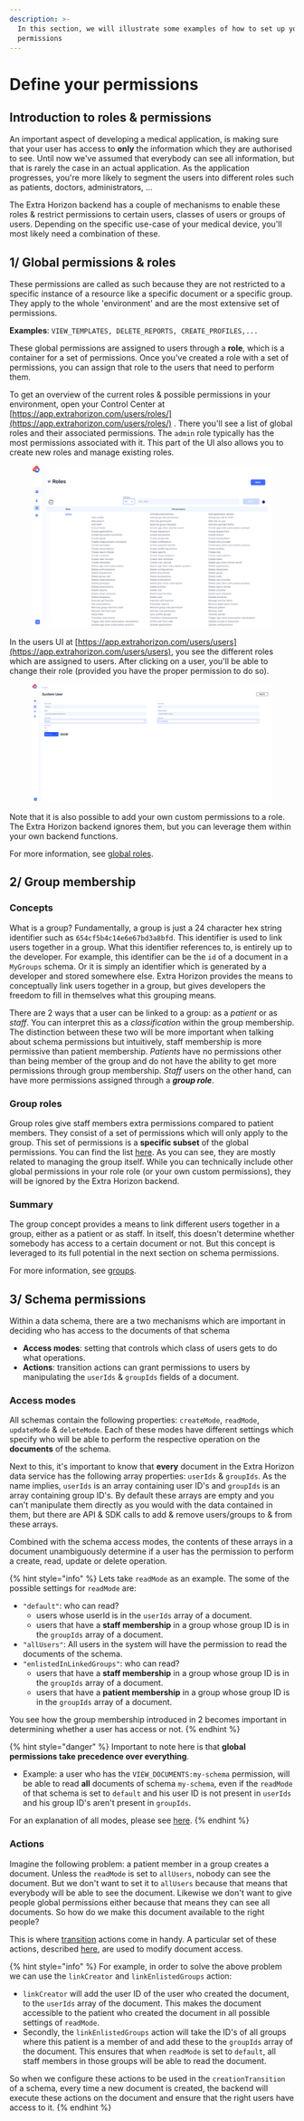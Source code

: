 ```yaml
---
description: >-
  In this section, we will illustrate some examples of how to set up your
  permissions
---
```


# Define your permissions

## Introduction to roles & permissions

An important aspect of developing a medical application, is making sure that your user has access to **only** the information which they are authorised to see. Until now we've assumed that everybody can see all information, but that is rarely the case in an actual application. As the application progresses, you're more likely to segment the users into different roles such as patients, doctors, administrators, ...

The Extra Horizon backend has a couple of mechanisms to enable these roles & restrict permissions to certain users, classes of users or groups of users. Depending on the specific use-case of your medical device, you'll most likely need a combination of these.



## 1/ Global permissions & roles

These permissions are called as such because they are not restricted to a specific instance of a resource like a specific document or a specific group. They apply to the whole 'environment' and are the most extensive set of permissions.&#x20;

**Examples**: `VIEW_TEMPLATES, DELETE_REPORTS, CREATE_PROFILES,...` &#x20;

These global permissions are assigned to users through a **role**, which is a container for a set of permissions. Once you've created a role with a set of permissions, you can assign that role to the users that need to perform them.

To get an overview of the current roles & possible permissions in your environment, open your Control Center at [https://app.extrahorizon.com/users/roles/](https://app.extrahorizon.com/users/roles/) . There you'll see a list of global roles and their associated permissions. The `admin` role typically has the most permissions associated with it. This part of the UI also allows you to create new roles and manage existing roles.&#x20;

<figure><img src="../../../../.gitbook/assets/Screenshot 2023-11-23 at 09.31.47.png" alt=""><figcaption></figcaption></figure>

In the users UI at [https://app.extrahorizon.com/users/users](https://app.extrahorizon.com/users/users), you see the different roles which are assigned to users. After clicking on a user, you'll be able to change their role (provided you have the proper permission to do so).

<figure><img src="../../../../.gitbook/assets/Screenshot 2023-11-23 at 14.51.26.png" alt=""><figcaption></figcaption></figure>

Note that it is also possible to add your own custom permissions to a role. The Extra Horizon backend ignores them, but you can leverage them within your own backend functions.

For more information, see [global roles](https://docs.extrahorizon.com/extrahorizon/services/access-management/user-service/global-roles).

##

## 2/ Group membership

### **Concepts**

What is a group? Fundamentally, a group is just a 24 character hex string identifier such as `654cf5b4c14e6e67bd3a8bfd`. This identifier is used to link users together in a group. What this identifier references to, is entirely up to the developer. For example, this identifier can be the `id` of a document in a `MyGroups` schema. Or it is simply an identifier which is generated by a developer and stored somewhere else. Extra Horizon provides the means to conceptually link users together in a group, but gives developers the freedom to fill in themselves what this grouping means.

There are 2 ways that a user can be linked to a group: as a _patient_ or as _staff_. You can interpret this as a _classification_ within the group membership. The distinction between these two will be more important when talking about schema permissions but intuitively, staff membership is more permissive than patient membership. _Patients_ have no permissions other than being member of the group and do not have the ability to get more permissions through group membership. _Staff_ users on the other hand, can have more permissions assigned through a _**group role**_.

### **Group roles**

Group roles give staff members extra permissions compared to patient members. They consist of a set of permissions which will only apply to the group. This set of permissions is a **specific subset** of the global permissions. You can find the list [here](https://docs.extrahorizon.com/extrahorizon/services/access-management/user-service/groups#group-permissions). As you can see, they are mostly related to managing the group itself. While you can technically include other global permissions in your role role (or your own custom permissions), they will be ignored by the Extra Horizon backend.

### **Summary**

The group concept provides a means to link different users together in a group, either as a patient or as staff. In itself, this doesn't determine whether somebody has access to a certain document or not. But this concept is leveraged to its full potential in the next section on schema permissions.

For more information, see [groups](https://docs.extrahorizon.com/extrahorizon/services/access-management/user-service/groups).

##

## 3/ Schema permissions

Within a data schema, there are a two mechanisms which are important in deciding who has access to the documents of that schema

* **Access modes**: setting that controls which class of users gets to do what operations.
* **Actions**: transition actions can grant permissions to users by manipulating the `userIds` & `groupIds` fields of a document.

### **Access modes**

All schemas contain the following properties: `createMode`, `readMode`, `updateMode` & `deleteMode`. Each of these modes have different settings which specify who will be able to perform the respective operation on the **documents** of the schema.

Next to this, it's important to know that **every** document in the Extra Horizon data service has the following array properties: `userIds` & `groupIds`. As the name implies, `userIds` is an array containing user ID's and `groupIds` is an array containing group ID's. By default these arrays are empty and you can't manipulate them directly as you would with the data contained in them, but there are API & SDK calls to add & remove users/groups to & from these arrays.

Combined with the schema access modes, the contents of these arrays in a document unambiguously determine if a user has the permission to perform a create, read, update or delete operation.

{% hint style="info" %}
Lets take `readMode` as an example. The some of the possible settings for `readMode` are:

* `"default"`: who can read?&#x20;
  * users whose userId is in the `userIds` array of a document.&#x20;
  * users that have a **staff membership** in a group whose group ID is in the `groupIds` array of a document.
* `"allUsers"`: All users in the system will have the permission to read the documents of the schema.
* `"enlistedInLinkedGroups"`: who can read?&#x20;
  * users that have a **staff membership** in a group whose group ID is in the `groupIds` array of a document.
  * users that have a **patient membership** in a group whose group ID is in the `groupIds` array of a document.

You see how the group membership introduced in 2 becomes important in determining whether a user has access or not.
{% endhint %}

{% hint style="danger" %}
Important to note here is that **global permissions take precedence over everything**. &#x20;

* Example: a user who has the `VIEW_DOCUMENTS:my-schema` permission, will be able to read **all** documents of schema `my-schema`, even if the `readMode` of that schema is set to `default` and his user ID is not present in `userIds` and his group ID's aren't present in `groupIds`.

For an explanation of all modes, please see [here](https://docs.extrahorizon.com/extrahorizon/services/manage-data/data-service/schemas#data-access-management).
{% endhint %}

### **Actions**

Imagine the following problem: a patient member in a group creates a document. Unless the `readMode` is set to `allUsers`, nobody can see the document.  But we don't want to set it to `allUsers` because that means that everybody will be able to see the document. Likewise we don't want to give people global permissions either because that means they can see all documents. So how do we make this document available to the right people?

This is where [transition](https://docs.extrahorizon.com/extrahorizon/services/manage-data/data-service/schemas#transitions) actions come in handy. A particular set of these actions, described [here](https://docs.extrahorizon.com/extrahorizon/services/manage-data/data-service/schemas#modifying-document-access), are used to modify document access.

{% hint style="info" %}
For example, in order to solve the above problem we can use the `linkCreator` and `linkEnlistedGroups` action:

* `linkCreator` will add the user ID of the user who created the document, to the `userIds` array of the document. This makes the document accessible to the patient who created the document in all possible settings of `readMode`.
* Secondly, the `linkEnlistedGroups` action will take the ID's of all groups where this patient is a member of and add these to the `groupIds` array of the document. This ensures that when `readMode` is set to `default`, all staff members in those groups will be able to read the document.



So when we configure these actions to be used in the `creationTransition` of a schema, every time a new document is created, the backend will execute these actions on the document and ensure that the right users have access to it.
{% endhint %}



###
